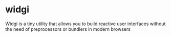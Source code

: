 # widgi
Widgi is a tiny utility that allows you to build reactive user interfaces without the need of preprocessors or bundlers in modern browsers
